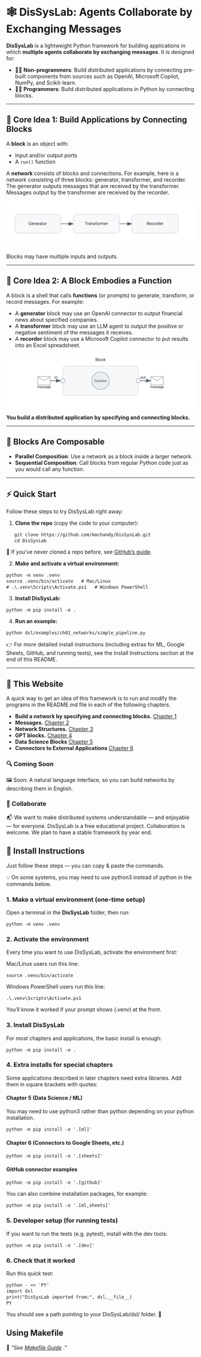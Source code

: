 # 🕸️ DisSysLab: Agents Collaborate by Exchanging Messages

**DisSysLab** is a lightweight Python framework for building applications in which **multiple agents collaborate by exchanging messages**. It is designed for:

- 🧑‍🎓 **Non-programmers**: Build distributed applications by connecting pre-built components from sources such as OpenAI, Microsoft Copilot, NumPy, and Scikit-learn.  
- 🧑‍💻 **Programmers**: Build distributed applications in Python by connecting blocks.

---



## 🔧 Core Idea 1: Build Applications by Connecting Blocks

A **block** is an object with:

- Input and/or output ports  
- A `run()` function  

A **network** consists of blocks and connections. For example, here is a network consisting of three blocks: generator, transformer, and recorder. The generator outputs messages that are received by the transformer. Messages output by the transformer are received by the recorder.



![Example Network Diagram](docs/images/simple_network.svg)

Blocks may have multiple inputs and outputs.

---

## 🔧 Core Idea 2: A Block Embodies a Function

A block is a shell that calls **functions** (or prompts) to generate, transform, or record messages. For example:

- A **generator** block may use an OpenAI connector to output financial news about specified companies.  
- A **transformer** block may use an LLM agent to output the positive or negative sentiment of the messages it receives.  
- A **recorder** block may use a Microsoft Copilot connector to put results into an Excel spreadsheet.

 ![Block Embodies a Function](docs/images/block_embodies_function.svg)

**You build a distributed application by specifying and connecting blocks.**

---

## 🧩 Blocks Are Composable

- **Parallel Composition**: Use a network as a block inside a larger network.  
- **Sequential Composition**: Call blocks from regular Python code just as you would call any function.

---

## ⚡ Quick Start

Follow these steps to try DisSysLab right away:

1. **Clone the repo** (copy the code to your computer): 
```
   git clone https://github.com/kmchandy/DisSysLab.git
   cd DisSysLab
```
📖 If you’ve never cloned a repo before, see [GitHub’s guide](https://docs.github.com/en/repositories/creating-and-managing-repositories/cloning-a-repository).

2. **Make and activate a virtual environment:** 

```
python -m venv .venv
source .venv/bin/activate   # Mac/Linux
# .\.venv\Scripts\Activate.ps1   # Windows PowerShell
```

3. **Install DisSysLab:**
```
python -m pip install -e .
```

4. **Run an example:**

```
python dsl/examples/ch01_networks/simple_pipeline.py
```

👉 For more detailed install instructions (including extras for ML, Google Sheets, GitHub, and running tests), see the Install Instructions section at the end of this README.

---

## 🚦 This Website

A quick way to get an idea of this framework is to run and modify the programs in the README.md file in each of the following chapters.

- **Build a network by specifying and connecting blocks.** [Chapter 1](dsl/examples/ch01_networks/README.md)
- **Messages.** [Chapter 2](dsl/examples/ch02_keys/README.md)
- **Network Structures.** [Chapter 3](dsl/examples/ch03_fanin_fanout/README.md)
- **GPT blocks.** [Chapter 4](dsl/examples/ch04_GPT/README.md)
- **Data Science Blocks** [Chapter 5](dsl/examples/ch05_ds/README.md)
- **Connectors to External Applications** [Chapter 6](dsl/examples/ch06_git/README.md)

### 🔍 Coming Soon
🖼️ Soon: A natural language interface, so you can build networks by describing them in English.

### 🤝 Collaborate
📬 We want to make distributed systems understandable — and enjoyable — for everyone.
DisSysLab is a free educational project. Collaboration is welcome. We plan to have a stable framework by year end.

## 🚀 Install Instructions

Just follow these steps — you can copy & paste the commands.

💡 On some systems, you may need to use python3 instead of python in the commands below.

### 1. Make a virtual environment (one-time setup)

Open a terminal in the **DisSysLab** folder, then run:

```
python -m venv .venv
```

### 2. Activate the environment

Every time you want to use DisSysLab, activate the environment first:

Mac/Linux users run this line:
```
source .venv/bin/activate
```
Windows PowerShell users run this line:
```
.\.venv\Scripts\Activate.ps1
```

You’ll know it worked if your prompt shows (.venv) at the front.

### 3. Install DisSysLab

For most chapters and applications, the basic install is enough:
```
python -m pip install -e .
```

### 4. Extra installs for special chapters

Some applications described in later chapters need extra libraries. Add them in square brackets with quotes:

#### Chapter 5 (Data Science / ML)
You may need to use python3 rather than python depending on your python installation.


```
python -m pip install -e '.[ml]'
```

#### Chapter 6 (Connectors to Google Sheets, etc.)
```
python -m pip install -e '.[sheets]'
```
#### GitHub connector examples
```
python -m pip install -e '.[github]'
```
You can also combine installation packages, for example:
```
python -m pip install -e '.[ml,sheets]'
```
### 5. Developer setup (for running tests)

If you want to run the tests (e.g. pytest), install with the dev tools:
```
python -m pip install -e '.[dev]'
```
### 6. Check that it worked

Run this quick test:
```
python - << 'PY'
import dsl
print("DisSysLab imported from:", dsl.__file__)
PY
```
You should see a path pointing to your DisSysLab/dsl/ folder. 🎉

## Using Makefile
📖 *“See [Makefile Guide](README_Makefile.md) .”*